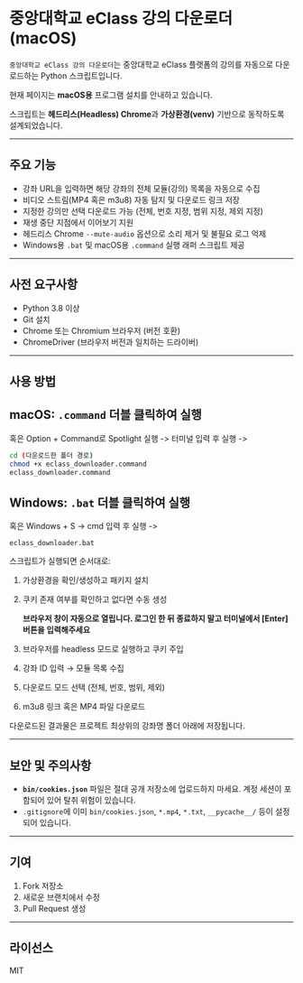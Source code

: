 # 중앙대학교 eClass 강의 다운로더 (macOS)

`중앙대학교 eClass 강의 다운로더`는 중앙대학교 eClass 플랫폼의 강의를 자동으로 다운로드하는 Python 스크립트입니다. 

현재 페이지는 **macOS용** 프로그램 설치를 안내하고 있습니다.

스크립트는 **헤드리스(Headless) Chrome**과 **가상환경(venv)** 기반으로 동작하도록 설계되었습니다.

---

## 주요 기능

- 강좌 URL을 입력하면 해당 강좌의 전체 모듈(강의) 목록을 자동으로 수집
- 비디오 스트림(MP4 혹은 m3u8) 자동 탐지 및 다운로드 링크 저장
- 지정한 강의만 선택 다운로드 가능 (전체, 번호 지정, 범위 지정, 제외 지정)
- 재생 중단 지점에서 이어보기 지원
- 헤드리스 Chrome `--mute-audio` 옵션으로 소리 제거 및 불필요 로그 억제
- Windows용 `.bat` 및 macOS용 `.command` 실행 래퍼 스크립트 제공

---

## 사전 요구사항

- Python 3.8 이상
- Git 설치
- Chrome 또는 Chromium 브라우저 (버전 호환)
- ChromeDriver (브라우저 버전과 일치하는 드라이버)

---

## 사용 방법

## macOS: `.command` 더블 클릭하여 실행

혹은 Option + Command로 Spotlight 실행 -> 터미널 입력 후 실행 ->

```bash
cd (다운로드한 폴더 경로)
chmod +x eclass_downloader.command
eclass_downloader.command
```

## Windows: `.bat` 더블 클릭하여 실행

혹은 Windows + S -> cmd 입력 후 실행 ->

```batch
eclass_downloader.bat
```

스크립트가 실행되면 순서대로:
1. 가상환경을 확인/생성하고 패키지 설치
2. 쿠키 존재 여부를 확인하고 없다면 수동 생성
   
   **브라우저 창이 자동으로 열립니다. 로그인 한 뒤 종료하지 말고 터미널에서 [Enter] 버튼을 입력해주세요**
4. 브라우저를 headless 모드로 실행하고 쿠키 주입
5. 강좌 ID 입력 → 모듈 목록 수집
6. 다운로드 모드 선택 (전체, 번호, 범위, 제외)
7. m3u8 링크 혹은 MP4 파일 다운로드

다운로드된 결과물은 프로젝트 최상위의 강좌명 폴더 아래에 저장됩니다.

---

## 보안 및 주의사항

- **`bin/cookies.json`** 파일은 절대 공개 저장소에 업로드하지 마세요. 계정 세션이 포함되어 있어 탈취 위험이 있습니다.
- `.gitignore`에 이미 `bin/cookies.json`, `*.mp4`, `*.txt`, `__pycache__/` 등이 설정되어 있습니다.

---

## 기여

1. Fork 저장소
2. 새로운 브랜치에서 수정
3. Pull Request 생성

---

## 라이선스

MIT

